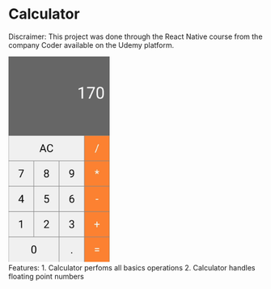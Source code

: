 # Calculator 

Discraimer: This project was done through the React Native course from the company Coder available on the Udemy platform.

<img src="image.png" alt="200" width="200"/>

<br>
Features: 
1. Calculator perfoms all basics operations
2. Calculator handles floating point numbers
